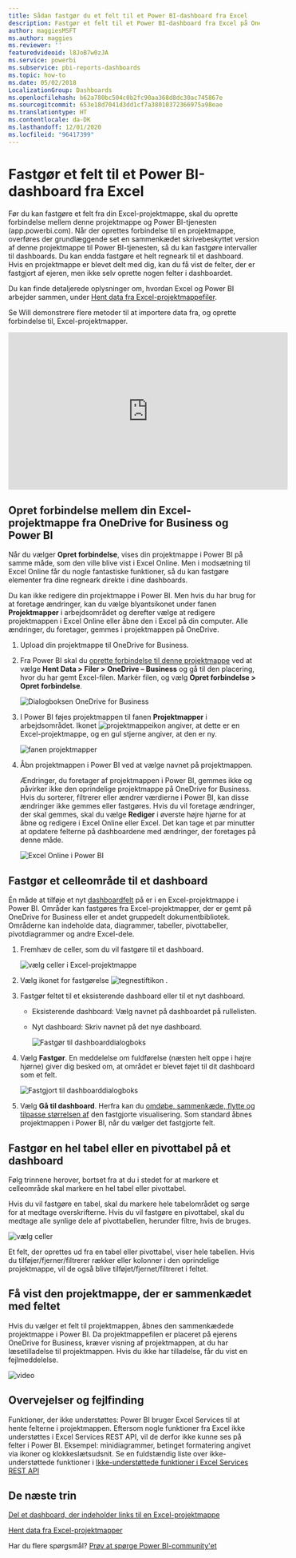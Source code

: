 ```yaml
---
title: Sådan fastgør du et felt til et Power BI-dashboard fra Excel
description: Fastgør et felt til et Power BI-dashboard fra Excel på OneDrive for Business. Fastgør intervaller, diagrammer, tabeller
author: maggiesMSFT
ms.author: maggies
ms.reviewer: ''
featuredvideoid: l8JoB7w0zJA
ms.service: powerbi
ms.subservice: pbi-reports-dashboards
ms.topic: how-to
ms.date: 05/02/2018
LocalizationGroup: Dashboards
ms.openlocfilehash: b62a780bc504c0b2fc90aa368d8dc30ac745867e
ms.sourcegitcommit: 653e18d7041d3dd1cf7a38010372366975a98eae
ms.translationtype: HT
ms.contentlocale: da-DK
ms.lasthandoff: 12/01/2020
ms.locfileid: "96417399"
---
```

# <a name="pin-a-tile-to-a-power-bi-dashboard-from-excel"></a>Fastgør et felt til et Power BI-dashboard fra Excel
Før du kan fastgøre et felt fra din Excel-projektmappe, skal du oprette forbindelse mellem denne projektmappe og Power BI-tjenesten (app.powerbi.com). Når der oprettes forbindelse til en projektmappe, overføres der grundlæggende set en sammenkædet skrivebeskyttet version af denne projektmappe til Power BI-tjenesten, så du kan fastgøre intervaller til dashboards. Du kan endda fastgøre et helt regneark til et dashboard.  
Hvis en projektmappe er blevet delt med dig, kan du få vist de felter, der er fastgjort af ejeren, men ikke selv oprette nogen felter i dashboardet. 

Du kan finde detaljerede oplysninger om, hvordan Excel og Power BI arbejder sammen, under [Hent data fra Excel-projektmappefiler](https://go.microsoft.com/fwlink/?LinkID=521962).

Se Will demonstrere flere metoder til at importere data fra, og oprette forbindelse til, Excel-projektmapper.

<iframe width="560" height="315" src="https://www.youtube.com/embed/l8JoB7w0zJA" frameborder="0" allowfullscreen></iframe>

## <a name="connect-your-excel-workbook-from-onedrive-for-business-to-power-bi"></a>Opret forbindelse mellem din Excel-projektmappe fra OneDrive for Business og Power BI
Når du vælger **Opret forbindelse**, vises din projektmappe i Power BI på samme måde, som den ville blive vist i Excel Online. Men i modsætning til Excel Online får du nogle fantastiske funktioner, så du kan fastgøre elementer fra dine regneark direkte i dine dashboards.

Du kan ikke redigere din projektmappe i Power BI. Men hvis du har brug for at foretage ændringer, kan du vælge blyantsikonet under fanen **Projektmapper** i arbejdsområdet og derefter vælge at redigere projektmappen i Excel Online eller åbne den i Excel på din computer. Alle ændringer, du foretager, gemmes i projektmappen på OneDrive.

1. Upload din projektmappe til OneDrive for Business.

2. Fra Power BI skal du [oprette forbindelse til denne projektmappe](../connect-data/service-excel-workbook-files.md) ved at vælge **Hent Data > Filer > OneDrive – Business** og gå til den placering, hvor du har gemt Excel-filen. Markér filen, og vælg **Opret forbindelse > Opret forbindelse**.

    ![Dialogboksen OneDrive for Business](media/service-dashboard-pin-tile-from-excel/power-bi-connect.png)

3. I Power BI føjes projektmappen til fanen **Projektmapper** i arbejdsområdet.  Ikonet ![projektmappeikon](media/service-dashboard-pin-tile-from-excel/pbi_workbookicon.png) angiver, at dette er en Excel-projektmappe, og en gul stjerne angiver, at den er ny.
    
    ![fanen projektmapper](media/service-dashboard-pin-tile-from-excel/power-bi-workbooks.png)
4. Åbn projektmappen i Power BI ved at vælge navnet på projektmappen.

    Ændringer, du foretager af projektmappen i Power BI, gemmes ikke og påvirker ikke den oprindelige projektmappe på OneDrive for Business. Hvis du sorterer, filtrerer eller ændrer værdierne i Power BI, kan disse ændringer ikke gemmes eller fastgøres. Hvis du vil foretage ændringer, der skal gemmes, skal du vælge **Rediger** i øverste højre hjørne for at åbne og redigere i Excel Online eller Excel. Det kan tage et par minutter at opdatere felterne på dashboardene med ændringer, der foretages på denne måde.
   
    ![Excel Online i Power BI](media/service-dashboard-pin-tile-from-excel/power-bi-opened.png)

## <a name="pin-a-range-of-cells-to-a-dashboard"></a>Fastgør et celleområde til et dashboard
Én måde at tilføje et nyt [dashboardfelt](../consumer/end-user-tiles.md) på er i en Excel-projektmappe i Power BI. Områder kan fastgøres fra Excel-projektmapper, der er gemt på OneDrive for Business eller et andet gruppedelt dokumentbibliotek. Områderne kan indeholde data, diagrammer, tabeller, pivottabeller, pivotdiagrammer og andre Excel-dele.

1. Fremhæv de celler, som du vil fastgøre til et dashboard.
   
    ![vælg celler i Excel-projektmappe](media/service-dashboard-pin-tile-from-excel/pbi_selectrange.png)
2. Vælg ikonet for fastgørelse ![tegnestiftikon](media/service-dashboard-pin-tile-from-excel/pbi_pintile_small.png) . 
3. Fastgør feltet til et eksisterende dashboard eller til et nyt dashboard. 
   
   * Eksisterende dashboard: Vælg navnet på dashboardet på rullelisten.
   * Nyt dashboard: Skriv navnet på det nye dashboard.
   
     ![Fastgør til dashboarddialogboks](media/service-dashboard-pin-tile-from-excel/pbi_dashdialog1.png)
4. Vælg **Fastgør**. En meddelelse om fuldførelse (næsten helt oppe i højre hjørne) giver dig besked om, at området er blevet føjet til dit dashboard som et felt. 
   
    ![Fastgjort til dashboarddialogboks](media/service-dashboard-pin-tile-from-excel/power-bi-go-to-dashboard.png)
5. Vælg **Gå til dashboard**. Herfra kan du [omdøbe, sammenkæde, flytte og tilpasse størrelsen af](service-dashboard-edit-tile.md) den fastgjorte visualisering. Som standard åbnes projektmappen i Power BI, når du vælger det fastgjorte felt.

## <a name="pin-an-entire-table-or-pivottable-to-a-dashboard"></a>Fastgør en hel tabel eller en pivottabel på et dashboard
Følg trinnene herover, bortset fra at du i stedet for at markere et celleområde skal markere en hel tabel eller pivottabel.

Hvis du vil fastgøre en tabel, skal du markere hele tabelområdet og sørge for at medtage overskrifterne.  Hvis du vil fastgøre en pivottabel, skal du medtage alle synlige dele af pivottabellen, herunder filtre, hvis de bruges.

 ![vælg celler](media/service-dashboard-pin-tile-from-excel/pbi_selecttable.png)

Et felt, der oprettes ud fra en tabel eller pivottabel, viser hele tabellen.  Hvis du tilføjer/fjerner/filtrerer rækker eller kolonner i den oprindelige projektmappe, vil de også blive tilføjet/fjernet/filtreret i feltet.

## <a name="view-the-workbook-linked-to-the-tile"></a>Få vist den projektmappe, der er sammenkædet med feltet
Hvis du vælger et felt til projektmappen, åbnes den sammenkædede projektmappe i Power BI. Da projektmappefilen er placeret på ejerens OneDrive for Business, kræver visning af projektmappen, at du har læsetilladelse til projektmappen. Hvis du ikke har tilladelse, får du vist en fejlmeddelelse.  

 ![video](media/service-dashboard-pin-tile-from-excel/pin-from-excel.gif)

## <a name="considerations-and-troubleshooting"></a>Overvejelser og fejlfinding
Funktioner, der ikke understøttes: Power BI bruger Excel Services til at hente felterne i projektmappen. Eftersom nogle funktioner fra Excel ikke understøttes i Excel Services REST API, vil de derfor ikke kunne ses på felter i Power BI. Eksempel: minidiagrammer, betinget formatering angivet via ikoner og klokkeslætsudsnit. Se en fuldstændig liste over ikke-understøttede funktioner i [Ikke-understøttede funktioner i Excel Services REST API](/sharepoint/dev/general-development/unsupported-features-in-excel-services-rest-api)

## <a name="next-steps"></a>De næste trin
[Del et dashboard, der indeholder links til en Excel-projektmappe](../collaborate-share/service-share-dashboard-that-links-to-excel-onedrive.md)

[Hent data fra Excel-projektmapper](../connect-data/service-excel-workbook-files.md)

Har du flere spørgsmål? [Prøv at spørge Power BI-community'et](https://community.powerbi.com/)
